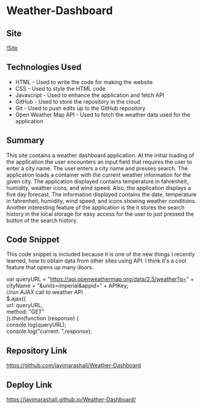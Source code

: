 # Weather-Dashboard

## Site
[!Site](./assets/site.png)

## Technologies Used
- HTML - Used to write the code for making the website
- CSS - Used to style the HTML code
- Javascript - Used to enhance the application and fetch API
- GitHub - Used to store the repository in the cloud
- Git - Used to push edits up to the GitHub repository
- Open Weather Map API - Used to fetch the weather data used for the application

## Summary
This site contains a weather dashboard application. At the initial loading of the application the user encounters an input field that requires the user to enter a city name. The user enters a city name and presses search. The application loads a container with the current weather information for the given city. The application displayed contains temperature in fahrenheit, humidity, weather icons, and wind speed. Also, the application displays a five day forecast. The information displayed contains the date, temperature in fahrenheit, humidity, wind speed, and icons showing weather conditions. Another interesting feature of the application is the it stores the search history in the local storage for easy access for the user to just pressed the button of the search history.   

## Code Snippet 
This code snippet is included because it is one of the new things I recently learned, how to obtain data from other sites using API. I think it's a cool feature that opens up many doors.

 var queryURL = "https://api.openweathermap.org/data/2.5/weather?q=" + cityName + "&units=imperial&appid=" + APIKey;<br>
        //run AJAX call to weather API <br>
        $.ajax({<br>
            url: queryURL,<br>
            method: "GET"<br>
        }).then(function (response) {<br>
            console.log(queryURL);<br>
            console.log("current: ",response);<br>

## Repository Link
https://github.com/javimarashall/Weather-Dashboard

## Deploy Link
https://javimarashall.github.io/Weather-Dashboard/